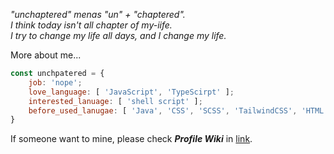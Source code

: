 _"unchaptered" menas "un" + "chaptered".<br>
I think today isn't all chapter of my-iife.<br>
I try to change my life all days, and I change my life._<br>

More about me...

```javascript
const unchpatered = {
    job: 'nope';
    love_language: [ 'JavaScript', 'TypeScirpt' ];
    interested_lanuage: [ 'shell script' ];
    before_used_lanugae: [ 'Java', 'CSS', 'SCSS', 'TailwindCSS', 'HTML' ];
}
```

If someone want to mine, please check ***Profile Wiki*** in [link](https://github.com/unchaptered/unchaptered/wiki).

